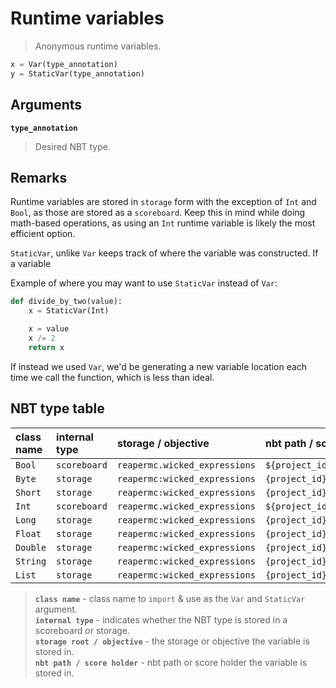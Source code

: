 # Runtime variables

> Anonymous runtime variables.

```py
x = Var(type_annotation)
y = StaticVar(type_annotation)
```

## Arguments

**`type_annotation`**
> Desired NBT type.

## Remarks

Runtime variables are stored in `storage` form with the exception of `Int` and `Bool`, as those are stored as a `scoreboard`. Keep this in mind while doing math-based operations, as using an `Int` runtime variable is likely the most efficient option.

`StaticVar`, unlike `Var` keeps track of where the variable was constructed. If a variable

Example of where you may want to use `StaticVar` instead of `Var`:

```py
def divide_by_two(value):
    x = StaticVar(Int)

    x = value
    x /= 2
    return x
```

If instead we used `Var`, we'd be generating a new variable location each time we call the function, which is less than ideal.



## NBT type table

| class name   | internal type | storage / objective          | nbt path / score holder                    |
| :-           | :-             | :-                           | :-                                         |
| `Bool`       | `scoreboard`     | `reapermc.wicked_expressions`         | `${project_id}#bool${var_index}`           |
| `Byte`       | `storage`        | `reapermc:wicked_expressions` | `{project_id}.data.byte[{var_index}]`      |
| `Short`      | `storage`        | `reapermc:wicked_expressions` | `{project_id}.data.short[{var_index}]`     |
| `Int`        | `scoreboard`     | `reapermc.wicked_expressions`         | `${project_id}#int${var_index}`            |
| `Long`       | `storage`        | `reapermc:wicked_expressions` | `{project_id}.data.long[{var_index}]`      |
| `Float`      | `storage`        | `reapermc:wicked_expressions` | `{project_id}.data.float[{var_index}]`     |
| `Double`     | `storage`        | `reapermc:wicked_expressions` | `{project_id}.data.double[{var_index}]`    |
| `String`     | `storage`        | `reapermc:wicked_expressions` | `{project_id}.data.string[{var_index}]`    |
| `List`       | `storage`        | `reapermc:wicked_expressions` | `{project_id}.data.list[{var_index}]`      |

> **`class name`** - class name to `import` & use as the `Var` and `StaticVar` argument.<br>
> **`internal type`** - indicates whether the NBT type is stored in a scoreboard or storage.<br>
> **`storage root / objective`** - the storage or objective the variable is stored in.<br>
> **`nbt path / score holder`** - nbt path or score holder the variable is stored in.
